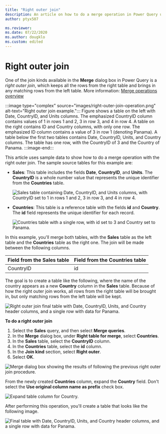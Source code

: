 ```yaml
---
title: "Right outer join"
description: An article on how to do a merge operation in Power Query using the right outer join kind. 
author: ptyx507

ms.reviewer: 
ms.date: 07/22/2020
ms.author: dougklo
ms.custom: edited
---
```


# Right outer join

One of the join kinds available in the **Merge** dialog box in Power Query is a *right outer join*, which keeps all the rows from the right table and brings in any matching rows from the left table. More information: [Merge operations overview](merge-queries-overview.md)

:::image type="complex" source="images/right-outer-join-operation.png" alt-text="Right outer join example.":::
   Figure shows a table on the left with Date, CountryID, and Units columns. The emphasized CountryID column contains values of 1 in rows 1 and 2, 3 in row 3, and 4 in row 4. A table on the right contains ID and Country columns, with only one row. The emphasized ID column contains a value of 3 in row 1 (denoting Panama). A table below the first two tables contains Date, CountryID, Units, and Country columns. The table has one row, with the CountryID of 3 and the Country of Panama.
   :::image-end:::

This article uses sample data to show how to do a merge operation with the right outer join. The sample source tables for this example are:

* **Sales**: This table includes the fields **Date**, **CountryID**, and **Units**. The **CountryID** is a whole number value that represents the unique identifier from the **Countries** table.

   ![Sales table containing Date, CountryID, and Units columns, with CountryID set to 1 in rows 1 and 2, 3 in row 3, and 4 in row 4.](images/me-merge-operations-left-outer-join-sales-table.png "Sales table containing Date, CountryID, and Units columns, with CountryID set to 1 in rows 1 and 2, 3 in row 3, and 4 in row 4")

* **Countries**: This table is a reference table with the fields **id** and **Country**. The **id** field represents the unique identifier for each record.

   ![Countries table with a single row, with id set to 3 and Country set to Panama.](images/me-merge-operations-right-outer-join-countries-table.png "Countries table with a single row, with id set to 3 and Country set to Panama.")

In this example, you'll merge both tables, with the **Sales** table as the left table and the **Countries** table as the right one. The join will be made between the following columns.

|Field from the Sales table| Field from the Countries table|
|-----------|------------------|
|CountryID|id|

The goal is to create a table like the following, where the name of the country appears as a new **Country** column in the **Sales** table. Because of how the right outer join works, all rows from the right table will be brought in, but only matching rows from the left table will be kept.

![Right outer join final table with Date, CountryID, Units, and Country header columns, and a single row with data for Panama.](images/me-merge-operations-right-outer-final-table.png "Right outer join final table with Date, CountryID, Units, and Country header columns, and a single row with data for Panama")

<!--markdownlint-disable MD036-->
**To do a right outer join**
<!--markdownlint-enable MD036-->
1. Select the **Sales** query, and then select **Merge queries**.
2. In the **Merge** dialog box, under **Right table for merge**, select **Countries**.
3. In the **Sales** table, select the **CountryID** column.
4. In the **Countries** table, select the **id** column.
5. In the **Join kind** section, select **Right outer**.
6. Select **OK**.

![Merge dialog box showing the results of following the previous right outer join procedure.](images/me-merge-operations-right-outer-merge-window.png "Merge dialog box showing the results of following the previous right outer join procedure")

From the newly created **Countries** column, expand the **Country** field. Don't select the **Use original column name as prefix** check box.

![Expand table column for Country.](images/me-merge-operations-right-outer-expand-field.png "Expand table column for Country")

After performing this operation, you'll create a table that looks like the following image.

![Final table with Date, CountryID, Units, and Country header columns, and a single row with data for Panama.](images/me-merge-operations-right-outer-final-table-2.png "Final table with Date, CountryID, Units, and Country header columns, and a single row with data for Panama")
